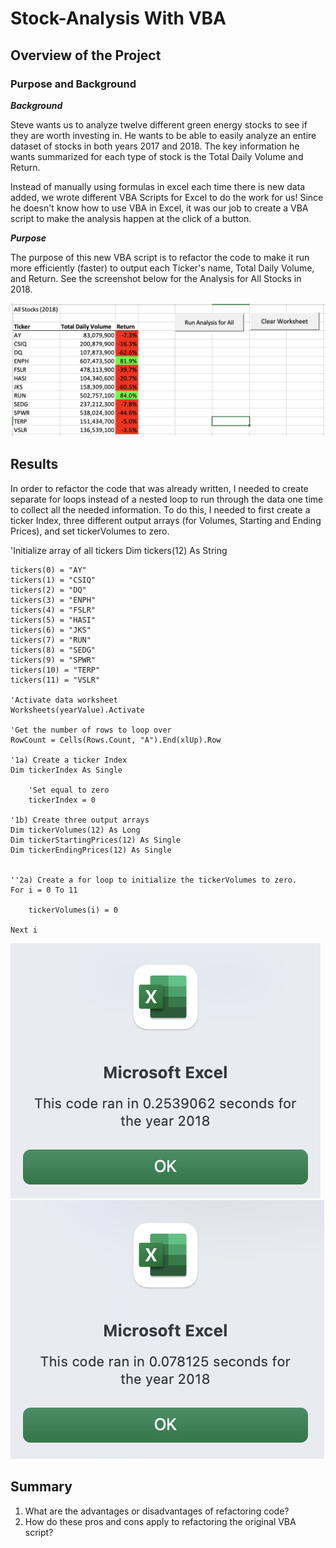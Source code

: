 # Stock-Analysis With VBA

## Overview of the Project 

### Purpose and Background

***Background***

Steve wants us to analyze twelve different green energy stocks to see if they are worth investing in. He wants to be able to easily analyze an entire dataset of stocks in both years 2017 and 2018. The key information he wants summarized for each type of stock is the Total Daily Volume and Return. 

Instead of manually using formulas in excel each time there is new data added, we wrote different VBA Scripts for Excel to do the work for us! Since he doesn't know how to use VBA in Excel, it was our job to create a VBA script to make the analysis happen at the click of a button. 

***Purpose***

The purpose of this new VBA script is to refactor the code to make it run more efficiently (faster) to output each Ticker's name, Total Daily Volume, and Return. See the screenshot below for the Analysis for All Stocks in 2018.

![AllStocks](Resources/AllStocks.png)


## Results 
In order to refactor the code that was already written, I needed to create separate for loops instead of a nested loop to run through the data one time to collect all the needed information. To do this, I needed to first create a ticker Index, three different output arrays (for Volumes, Starting and Ending Prices), and set tickerVolumes to zero. 


  'Initialize array of all tickers
    Dim tickers(12) As String
    
    tickers(0) = "AY"
    tickers(1) = "CSIQ"
    tickers(2) = "DQ"
    tickers(3) = "ENPH"
    tickers(4) = "FSLR"
    tickers(5) = "HASI"
    tickers(6) = "JKS"
    tickers(7) = "RUN"
    tickers(8) = "SEDG"
    tickers(9) = "SPWR"
    tickers(10) = "TERP"
    tickers(11) = "VSLR"
    
    'Activate data worksheet
    Worksheets(yearValue).Activate
    
    'Get the number of rows to loop over
    RowCount = Cells(Rows.Count, "A").End(xlUp).Row
    
    '1a) Create a ticker Index
    Dim tickerIndex As Single
        
        'Set equal to zero
        tickerIndex = 0

    '1b) Create three output arrays
    Dim tickerVolumes(12) As Long
    Dim tickerStartingPrices(12) As Single
    Dim tickerEndingPrices(12) As Single
    
    
    ''2a) Create a for loop to initialize the tickerVolumes to zero.
    For i = 0 To 11
    
        tickerVolumes(i) = 0
        
    Next i
    
![Timer_2018](Resources/Timer_2018.png)
![Timer_2018_Refactored](Resources/Timer_2018_Refactored.png)


## Summary 
1. What are the advantages or disadvantages of refactoring code?
2. How do these pros and cons apply to refactoring the original VBA script?
